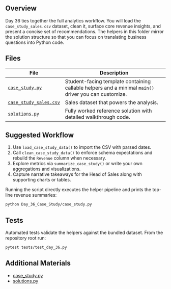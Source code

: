 ## Overview

Day 36 ties together the full analytics workflow. You will load the
`case_study_sales.csv` dataset, clean it, surface core revenue insights, and
present a concise set of recommendations. The helpers in this folder mirror the
solution structure so that you can focus on translating business questions into
Python code.

## Files

| File | Description |
| --- | --- |
| [`case_study.py`](https://github.com/saint2706/Coding-For-MBA/blob/main/Day_36_Case_Study/case_study.py) | Student-facing template containing callable helpers and a minimal `main()` driver you can customize. |
| [`case_study_sales.csv`](https://github.com/saint2706/Coding-For-MBA/blob/main/Day_36_Case_Study/case_study_sales.csv) | Sales dataset that powers the analysis. |
| [`solutions.py`](https://github.com/saint2706/Coding-For-MBA/blob/main/Day_36_Case_Study/solutions.py) | Fully worked reference solution with detailed walkthrough code. |

## Suggested Workflow

1. Use `load_case_study_data()` to import the CSV with parsed dates.
1. Call `clean_case_study_data()` to enforce schema expectations and rebuild the
   `Revenue` column when necessary.
1. Explore metrics via `summarize_case_study()` or write your own aggregations
   and visualizations.
1. Capture narrative takeaways for the Head of Sales along with supporting
   charts or tables.

Running the script directly executes the helper pipeline and prints the top-line
revenue summaries:

```bash
python Day_36_Case_Study/case_study.py
```

## Tests

Automated tests validate the helpers against the bundled dataset. From the
repository root run:

```bash
pytest tests/test_day_36.py
```

## Additional Materials

- [case_study.py](https://github.com/saint2706/Coding-For-MBA/blob/main/Day_36_Case_Study/case_study.py)
- [solutions.py](https://github.com/saint2706/Coding-For-MBA/blob/main/Day_36_Case_Study/solutions.py)
